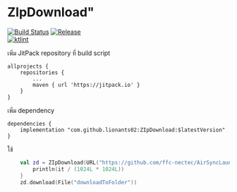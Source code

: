 # ZIpDownload"

[![Build Status](https://travis-ci.org/lionants02/ZIpDownload.svg?branch=master)](https://travis-ci.org/lionants02/ZIpDownload.ini) [![Release](https://jitpack.io/v/lionants02/ZIpDownload.svg)](https://jitpack.io/#lionants02/ZIpDownload)  
[![ktlint](https://img.shields.io/badge/code%20style-%E2%9D%A4-FF4081.svg)](https://ktlint.github.io/)

เพิ่ม JitPack repository ที่ build script
```
allprojects {
    repositories {
        ...
        maven { url 'https://jitpack.io' }
    }
}
```

เพิ่ม dependency
```
dependencies {
    implementation "com.github.lionants02:ZIpDownload:$latestVersion"
}
```

ใช้
```kotlin
    val zd = ZIpDownload(URL("https://github.com/ffc-nectec/AirSyncLauncher/releases/download/0.0.1/t1.zip")) {
        println(it / (1024L * 1024L))
    }
    zd.download(File("downloadToFolder"))
```

